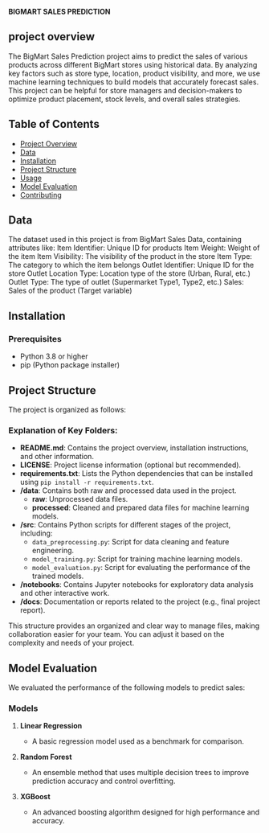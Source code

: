 **BIGMART SALES PREDICTION**

## project overview
The BigMart Sales Prediction project aims to predict the sales of various products across different BigMart stores using historical data. By analyzing key factors such as store type, location, product visibility, and more, we use machine learning techniques to build models that accurately forecast sales.
This project can be helpful for store managers and decision-makers to optimize product placement, stock levels, and overall sales strategies.

## Table of Contents

- [Project Overview](#project-overview)
- [Data](#data)
- [Installation](#installation)
- [Project Structure](#project-structure)
- [Usage](#usage)
- [Model Evaluation](#model-evaluation)
- [Contributing](#contributing)


## Data

The dataset used in this project is from BigMart Sales Data, containing attributes like:
Item Identifier: Unique ID for products
Item Weight: Weight of the item
Item Visibility: The visibility of the product in the store
Item Type: The category to which the item belongs
Outlet Identifier: Unique ID for the store
Outlet Location Type: Location type of the store (Urban, Rural, etc.)
Outlet Type: The type of outlet (Supermarket Type1, Type2, etc.)
Sales: Sales of the product (Target variable)

## Installation

### Prerequisites
- Python 3.8 or higher
- pip (Python package installer)

## Project Structure

The project is organized as follows:

### Explanation of Key Folders:
- **README.md**: Contains the project overview, installation instructions, and other information.
- **LICENSE**: Project license information (optional but recommended).
- **requirements.txt**: Lists the Python dependencies that can be installed using `pip install -r requirements.txt`.
- **/data**: Contains both raw and processed data used in the project.
  - **raw**: Unprocessed data files.
  - **processed**: Cleaned and prepared data files for machine learning models.
- **/src**: Contains Python scripts for different stages of the project, including:
  - `data_preprocessing.py`: Script for data cleaning and feature engineering.
  - `model_training.py`: Script for training machine learning models.
  - `model_evaluation.py`: Script for evaluating the performance of the trained models.
- **/notebooks**: Contains Jupyter notebooks for exploratory data analysis and other interactive work.
- **/docs**: Documentation or reports related to the project (e.g., final project report).

This structure provides an organized and clear way to manage files, making collaboration easier for your team. You can adjust it based on the complexity and needs of your project.

## Model Evaluation

We evaluated the performance of the following models to predict sales:

### Models
1. **Linear Regression**
   - A basic regression model used as a benchmark for comparison.
   
2. **Random Forest**
   - An ensemble method that uses multiple decision trees to improve prediction accuracy and control overfitting.
   
3. **XGBoost**
   - An advanced boosting algorithm designed for high performance and accuracy.
  

